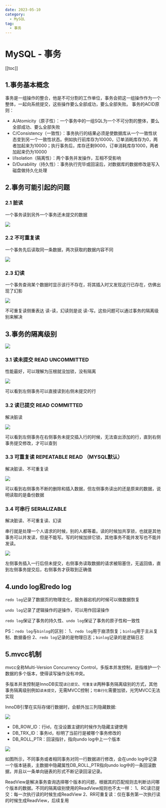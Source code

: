 ```yaml
---
date: 2023-05-10
category:
  - MySQL
tag:
  - 事务
---
```


# MySQL - 事务

[[toc]]

## 1.事务基本概念
事务是一组操作的整合，他是不可分割的工作单位，事务会把这一组操作作为一个整体，一起向系统提交，这些操作要么全部成功，要么全部失败。
事务的ACID原则：
- A/Atomicity（原子性）：一个事务中的一组SQL为一个不可分割的整体，要么全部成功、要么全部失败
- C/Consistency（一致性）：事务执行的结果必须是使数据库从一个一致性状态变到另一个一致性状态。例如执行前库存为10000，订单消耗库存为0，两者加起来为10000；执行事务后，库存还剩9000，订单消耗库存1000，两者加起来仍为10000
- I/Isolation（隔离性）：两个事务并发操作，互相不受影响
- D/Durability（持久性）：事务执行完毕或回滚后，对数据库的数据修改是写入磁盘做持久化处理


## 2.事务可能引起的问题

### 2.1 脏读
一个事务读到另外一个事务还未提交的数据

![](./image/dirty-read.png)

### 2.2 不可重复读
一个事务先后读取同一条数据，两次获取的数据内容不同

![](./image/un-repeat%3Dread.png)

### 2.3 幻读
一个事务查询某个数据时显示该行不存在，将其插入时又发现这行已存在，仿佛出现了幻影

![](./image/ghost-read.png)

不可重复读侧重表达 读-读，幻读则是说 读-写。这些问题可以通过事务的隔离级别来解决


## 3.事务的隔离级别

![](./image/Isolation-level.png)


### 3.1 读未提交 READ UNCOMMITTED

性能最好，可以理解为压根就没加锁，没有隔离

![](./image/RU.png)

可以看到左侧事务可以直接读到右侧未提交的行

### 3.2 读已提交 READ COMMITTED

解决脏读

![](./image/RC.png)

可以看到左侧事务在右侧事务未提交插入行的时候，无法查出添加的行，直到右侧事务提交修改，才可以查到


### 3.3 可重复读 REPEATABLE READ （MYSQL默认）

解决脏读、不可重复读

![](./image/RR.png)

可以看到右侧事务不断的删除和插入数据，但左侧事务读出的还是原来的数据，说明读取的是备份数据

### 3.4 可串行 SERIALIZABLE 

解决脏读、不可重复读、幻读

串行就是处理一个人请求的时候，别的人都等着。读的时候加共享锁，也就是其他事务可以并发读，但是不能写。写的时候加排它锁，其他事务不能并发写也不能并发读。

![](./image/SA.png)

左侧事务插入一行后但未提交，右侧事务读取数据的请求被阻塞住，无返回值，直到左侧事务提交后，右侧事务才获取到正确值


## 4.undo log和redo log
`redo log`记录了数据页的物理变化，服务器宕机的时候可以做数据恢复

`undo log`记录了逻辑操作的逆操作，可以用作回滚操作

`redo log`保证了事务的持久性、`undo log`保证了事务的原子性和一致性

PS：`redo log`与`binlog`的区别：
1、`redo log`用于崩溃恢复；`binlog`用于主从复制、数据备份
2、`redo log`记录的是物理日志；`binlog`记录的是逻辑日志


## 5.mvcc机制

mvcc全称Multi-Version Concurrency Control，多版本并发控制，是指维护一个数据的多个版本，使得读写操作没有冲突。

多版本并发控制是InnoDB实现`读已提交`、`可重复读`两种事务隔离级别的方式，其他事务隔离级别例如`读未提交`，无需MVCC控制；`可串行化`需要加锁，光凭MVCC无法实现

InnoDB引擎在实际存储行数据时，会额外加三列隐藏数据:

![](./image/mvcc-1.png)

- DB_ROW_ID：行id，在没设置主键的时候作为隐藏主键使用
- DB_TRX_ID：事务id，标明了当前行是被哪个事务修改的
- DB_ROLL_PTR：回滚指针，指向undo log中上一个版本

![](./image/mvcc-2.png)

如图所示，不同事务或者相同事务对同一行数据进行修改，会在undo log中记录一个版本链表，主数据中隐藏属性DB_ROLL_PTR指向undo log中的一条回滚数据，并且以一条单向链表的形式不断记录回滚记录。

ReadView是解决事务查询选择哪个版本的问题，根据其的匹配规则去判断访问哪个版本的数据。不同的隔离级别使用的ReadView规则也不太一样：
1、RC读已提交：每一次执行读的时候生成ReadView
2、RR可重复读：仅在事务第一次执行读的时候生成ReadView，后续复用